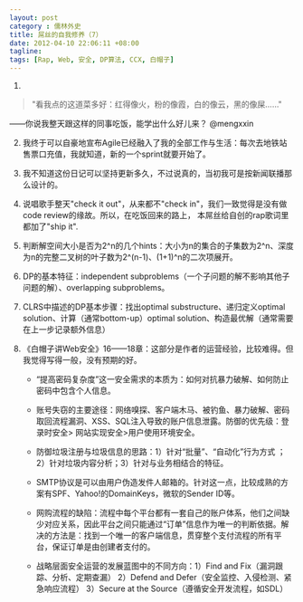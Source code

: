 ```yaml
---
layout: post
category : 儒林外史
title: 屌丝的自我修养（7）
date: 2012-04-10 22:06:11 +08:00
tagline:
tags: [Rap, Web, 安全, DP算法, CCX, 白帽子]
---
```


1.  

> "看我点的这道菜多好：红得像火，粉的像霞，白的像云，黑的像屎……"

——你说我整天跟这样的同事吃饭，能学出什么好儿来？ @mengxxin

2. 我终于可以自豪地宣布Agile已经融入了我的全部工作与生活：每次去地铁站售票口充值，我就知道，新的一个sprint就要开始了。

3. 我不知道这份日记可以坚持更新多久，不过说真的，当初我可是按新闻联播那么设计的。

4. 说唱歌手整天"check it out"，从来都不"check in"，我们一致觉得是没有做code review的缘故。所以，在吃饭回来的路上， 本屌丝给自创的rap歌词里都加了"ship it".

5. 判断解空间大小是否为2^n的几个hints：大小为n的集合的子集数为2^n、深度为n的完整二叉树的叶子数为2^(n-1)、(1+1)^n的二次项展开。

6. DP的基本特征：independent subproblems（一个子问题的解不影响其他子问题的解）、overlapping subproblems。

7. CLRS中描述的DP基本步骤：找出optimal substructure、递归定义optimal solution、计算（通常bottom-up）optimal solution、构造最优解（通常需要在上一步记录额外信息）

8. 《白帽子讲Web安全》16——18章：这部分是作者的运营经验，比较难得。但我觉得写得一般，没有预期的好。

    * “提高密码复杂度”这一安全需求的本质为：如何对抗暴力破解、如何防止密码中包含个人信息。

    * 账号失窃的主要途径：网络嗅探、客户端木马、被钓鱼、暴力破解、密码取回流程漏洞、XSS、SQL注入导致的账户信息泄露。防御的优先级：登录时安全&gt; 网站实现安全&gt;用户使用环境安全。

    * 防御垃圾注册与垃圾信息的思路：1）针对“批量”、“自动化”行为方式 ； 2）针对垃圾内容分析；3）针对与业务相结合的特征。

    * SMTP协议是可以由用户伪造发件人邮箱的。针对这一点，比较成熟的方案有SPF、Yahoo!的DomainKeys，微软的Sender ID等。

    * 网购流程的缺陷：流程中每个平台都有一套自己的账户体系，他们之间缺少对应关系，因此平台之间只能通过“订单”信息作为唯一的判断依据。解决的方法是：找到一个唯一的客户端信息，贯穿整个支付流程的所有平台，保证订单是由创建者支付的。

    * 战略层面安全运营的发展蓝图中的不同方向：1）Find and Fix（漏洞跟踪、分析、定期查漏） 2）Defend and Defer（安全监控、入侵检测、紧急响应流程） 3）Secure at the Source（遵循安全开发流程，如SDL）
